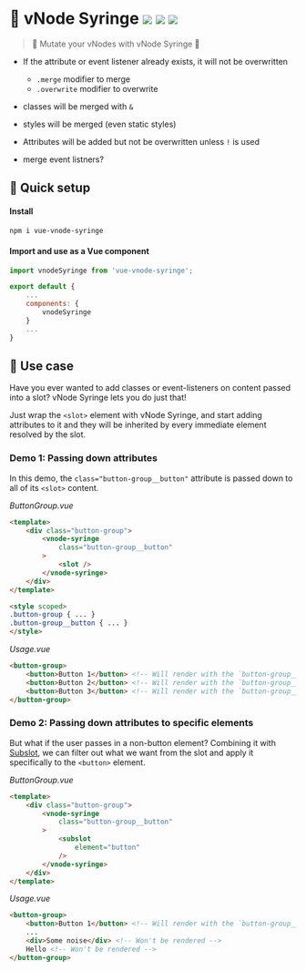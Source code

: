 # :syringe: vNode Syringe <a href="https://npm.im/vue-vnode-syringe"><img src="https://badgen.net/npm/v/vue-vnode-syringe"></a> <a href="https://npm.im/vue-vnode-syringe"><img src="https://badgen.net/npm/dm/vue-vnode-syringe"></a> <a href="https://packagephobia.now.sh/result?p=vue-vnode-syringe"><img src="https://packagephobia.now.sh/badge?p=vue-vnode-syringe"></a>
> 🧬 Mutate your vNodes with vNode Syringe 💉


- If the attribute or event listener already exists, it will not be overwritten
  - `.merge` modifier to merge
  - `.overwrite` modifier to overwrite

- classes will be merged with `&`
- styles will be merged (even static styles)
- Attributes will be added but not be overwritten unless `!` is used
- merge event listners?

## :rocket: Quick setup
#### Install
```sh
npm i vue-vnode-syringe
```

#### Import and use as a Vue component
```js
import vnodeSyringe from 'vue-vnode-syringe';

export default {
	...
	components: {
		vnodeSyringe
	}
	...
}
```

## :beginner: Use case
Have you ever wanted to add classes or event-listeners on content passed into a slot? vNode Syringe lets you do just that!

Just wrap the `<slot>` element with vNode Syringe, and start adding attributes to it and they will be inherited by every immediate element resolved by the slot.

### Demo 1: Passing down attributes
In this demo, the `class="button-group__button"` attribute is passed down to all of its `<slot>` content.

_ButtonGroup.vue_
```html
<template>
	<div class="button-group">
	    <vnode-syringe
	        class="button-group__button"
	    >
	        <slot />
	    </vnode-syringe>
	</div>
</template>

<style scoped>
.button-group { ... }
.button-group__button { ... }
</style>
```

_Usage.vue_
```html
<button-group>
	<button>Button 1</button> <!-- Will render with the `button-group__button` class -->
	<button>Button 2</button> <!-- Will render with the `button-group__button` class -->
	<button>Button 3</button> <!-- Will render with the `button-group__button` class -->
</button-group>
```

### Demo 2: Passing down attributes to specific elements
But what if the user passes in a non-button element? Combining it with [Subslot](https://github.com/privatenumber/vue-subslot), we can filter out what we want from the slot and apply it specifically to the `<button>` element.

_ButtonGroup.vue_
```html
<template>
	<div class="button-group">
	    <vnode-syringe
	        class="button-group__button"
	    >
	        <subslot
	            element="button"
	        />
	    </vnode-syringe>
	</div>
</template>
```

_Usage.vue_
```html
<button-group>
	<button>Button 1</button> <!-- Will render with the `button-group__button` class -->
	...
	<div>Some noise</div> <!-- Won't be rendered -->
	Hello <!-- Won't be rendered -->
</button-group>
```

